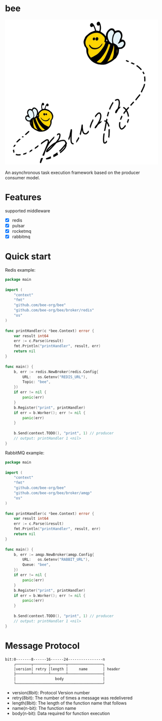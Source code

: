 # bee

![image](./images/favpng_honey.png)

An asynchronous task execution framework based on the producer consumer model.

# Features

supported middleware

- [x] redis
- [x] pulsar
- [x] rocketmq
- [x] rabbitmq

# Quick start

Redis example:

```go
package main

import (
	"context"
	"fmt"
	"github.com/bee-org/bee"
	"github.com/bee-org/bee/broker/redis"
	"os"
)

func printHandler(c *bee.Context) error {
	var result int64
	err := c.Parse(&result)
	fmt.Println("printHandler", result, err)
	return nil
}

func main() {
	b, err := redis.NewBroker(redis.Config{
		URL:   os.Getenv("REDIS_URL"),
		Topic: "bee",
	})
	if err != nil {
		panic(err)
	}
	b.Register("print", printHandler)
	if err = b.Worker(); err != nil {
		panic(err)
	}

	b.Send(context.TODO(), "print", 1) // producer
	// output: printHandler 1 <nil>
}

```

RabbitMQ example:

```go
package main

import (
	"context"
	"fmt"
	"github.com/bee-org/bee"
	"github.com/bee-org/bee/broker/amqp"
	"os"
)

func printHandler(c *bee.Context) error {
	var result int64
	err := c.Parse(&result)
	fmt.Println("printHandler", result, err)
	return nil
}

func main() {
	b, err := amqp.NewBroker(amqp.Config{
		URL:   os.Getenv("RABBIT_URL"),
		Queue: "bee",
	})
	if err != nil {
		panic(err)
	}
	b.Register("print", printHandler)
	if err = b.Worker(); err != nil {
		panic(err)
	}

	b.Send(context.TODO(), "print", 1) // producer
	// output: printHandler 1 <nil>
}

```

# Message Protocol

```text
bit:0-------8------16------24----------------n
    ┌───────┬───────┬───────┬────────────────┐
    │version│ retry │length │     name       │ header
    ├───────┴───────┴───────┴────────────────┤
    │                  body                  │
    └────────────────────────────────────────┘
```

- version(8bit): Protocol Version number
- retry(8bit): The number of times a message was redelivered
- length(8bit): The length of the function name that follows
- name(n-bit): The function name
- body(n-bit): Data required for function execution